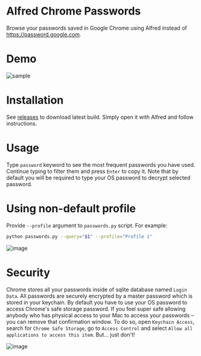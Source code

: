 # Alfred Chrome Passwords

Browse your passwords saved in Google Chrome using Alfred instead of https://password.google.com.

# Demo

![sample](https://cloud.githubusercontent.com/assets/193864/17643019/7d16b81c-618f-11e6-824a-784b678a4f50.gif)

# Installation

See [releases](https://github.com/sadovnychyi/alfred-chrome-passwords/releases)
to download latest build. Simply open it with Alfred and follow instructions.

# Usage

Type `password` keyword to see the most frequent passwords you have used.
Continue typing to filter them and press `Enter` to copy it. Note that by
default you will be required to type your OS password to decrypt selected
password.

# Using non-default profile

Provide `--profile` argument to `passwords.py` script. For example:
```bash
python passwords.py --query="$1" --profile="Profile 1"
```
![image](https://cloud.githubusercontent.com/assets/193864/17643119/9ac8a2d2-6192-11e6-9763-b53ad6769a1c.png)

# Security

Chrome stores all your passwords inside of sqlite database named `Login Data`.
All passwords are securely encrypted by a master password which is stored in
your keychain. By default you have to use your OS password to access Chrome's
safe storage password. If you feel super safe allowing anybody who has physical
access to your Mac to access your passwords – you can remove that confirmation
window. To do so, open `Keychain Access`, search for `Chrome Safe Storage`, go
to `Access Control` and select `Allow all applications to access this item`. But... just don't!

![image](https://cloud.githubusercontent.com/assets/193864/17643070/0f400788-6191-11e6-9c6e-02a0d411a05c.png)
